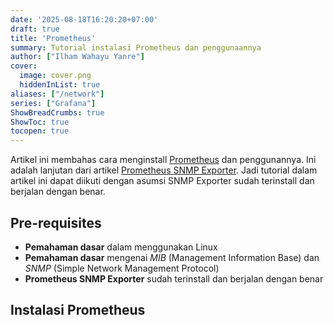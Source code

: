 ```yaml
---
date: '2025-08-18T16:20:20+07:00'
draft: true
title: 'Prometheus'
summary: Tutorial instalasi Prometheus dan penggunaannya
author: ["Ilham Wahayu Yanre"]
cover:
  image: cover.png
  hiddenInList: true
aliases: ["/network"]
series: ["Grafana"]
ShowBreadCrumbs: true
ShowToc: true
tocopen: true
---
```


Artikel ini membahas cara menginstall [Prometheus](https://github.com/prometheus/prometheus) dan penggunannya. Ini adalah lanjutan dari artikel [Prometheus SNMP Exporter](). Jadi tutorial dalam artikel ini dapat diikuti dengan asumsi SNMP Exporter sudah terinstall dan berjalan dengan benar.

## Pre-requisites
- **Pemahaman dasar** dalam menggunakan Linux  
- **Pemahaman dasar** mengenai *MIB* (Management Information Base) dan *SNMP* (Simple Network Management Protocol)
- **Prometheus SNMP Exporter** sudah terinstall dan berjalan dengan benar

## Instalasi Prometheus

